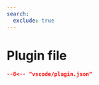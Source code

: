 ```yaml
---
search:
  exclude: true
---
```


# Plugin file

```` json title="Plugin configuration file"
--8<-- "vscode/plugin.json"
````
